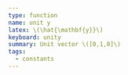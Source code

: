 ```yaml
---
type: function
name: unit y
latex: \(\hat{\mathbf{y}}\)
keyboard: unity
summary: Unit vector \([0,1,0]\)
tags:
  - constants
---
```

